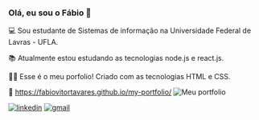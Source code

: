 ### Olá, eu sou o Fábio 👋

💻 Sou estudante de Sistemas de informação na Universidade Federal de Lavras - UFLA. 

📚 Atualmente estou estudando as tecnologias node.js e react.js. 

🙋‍♂️ Esse é o meu porfolio! Criado com as tecnologias HTML e CSS. 

🔗 <a href="https://fabiovitortavares.github.io/my-portfolio/">https://fabiovitortavares.github.io/my-portfolio/</a>
![Meu portfolio](https://user-images.githubusercontent.com/74937496/194570660-c271f12a-3a0e-41fc-94da-fe79e670edfd.png)



<a href="https://www.linkedin.com/in/fabiottavares/">![linkedin](https://img.shields.io/badge/LinkedIn-0077B5?style=for-the-badge&logo=linkedin&logoColor=white)</a>
<a href="">![gmail](	https://img.shields.io/badge/Gmail-D14836?style=for-the-badge&logo=gmail&logoColor=white)</a>

